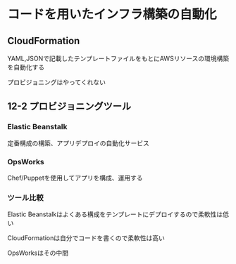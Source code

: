 # コードを用いたインフラ構築の自動化

## CloudFormation

YAML,JSONで記載したテンプレートファイルをもとにAWSリソースの環境構築を自動化する

プロビジョニングはやってくれない

## 12-2 プロビジョニングツール

### Elastic Beanstalk

定番構成の構築、アプリデプロイの自動化サービス

### OpsWorks

Chef/Puppetを使用してアプリを構成、運用する

### ツール比較

Elastic Beanstalkはよくある構成をテンプレートにデプロイするので柔軟性は低い

CloudFormationは自分でコードを書くので柔軟性は高い

OpsWorksはその中間